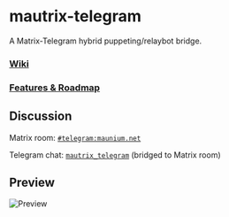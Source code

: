 # mautrix-telegram
A Matrix-Telegram hybrid puppeting/relaybot bridge.

### [Wiki](https://github.com/tulir/mautrix-telegram/wiki)

### [Features & Roadmap](https://github.com/tulir/mautrix-telegram/blob/master/ROADMAP.md)

## Discussion
Matrix room: [`#telegram:maunium.net`](https://matrix.to/#/#telegram:maunium.net)

Telegram chat: [`mautrix_telegram`](https://t.me/mautrix_telegram) (bridged to Matrix room)

## Preview
![Preview](https://raw.githubusercontent.com/tulir/mautrix-telegram/master/preview.png)
